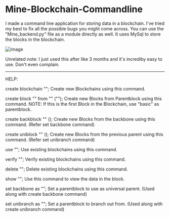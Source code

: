 # Mine-Blockchain-Commandline
I made a command line application for storing data in a blockchain. I've tried my best to fix all the possible bugs you might come across. You can use the "Mine_backend.py" file as a module directly as well. It uses MySql to store the blocks in the blockchain.

![image](https://user-images.githubusercontent.com/74499053/134214025-8a47b831-2c8a-4952-b714-69cfcfa600a3.png)

Unrelated note:
I just used this after like 3 months and it's incrediby easy to use. Don't even complain.
_____________________________________________
HELP:

create blockchain "<name>";
Create new Blockchains using this command.

create block "<blockname>" from "<parentblock>" ("<data>");
Create new Blocks from Parentblock using this command.
NOTE: If this is the first Block in the Blockchain, use "basic" as parentblock.

create backblock "<blockname>" (<data>);
Create new Blocks from the backbone using this command.
(Refer set backbone command)

create uniblock "<blockname>" (<data>);
Create new Blocks from the previous parent using this command.
(Refer set unibranch command)

use "<blockchain>";
Use existing blockchains using this command.

verify "<blockchain>";
Verify existing blockchains using this command.

delete "<blockchain>";
Delete existing blockchains using this command.

show "<block>";
Use this command to view the data in the block.

set backbone as "<parentblock>";
Set a parentblock to use as universal parent.
(Used along with create backbone command)

set unibranch as "<parentblock>";
Set a parentblock to branch out from.
(Used along with create unibranch command)
